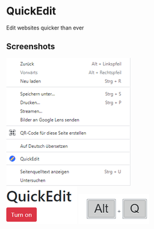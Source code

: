 # QuickEdit
Edit websites quicker than ever

## Screenshots

![Screenshot 1](screenshots/screenshot1.png?raw=true)  ![Screenshot 2](screenshots/screenshot2.png?raw=true)  ![Screenshot 3](screenshots/screenshot3.png?raw=true)
